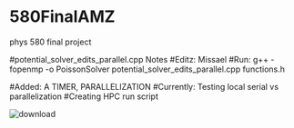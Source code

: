 # 580FinalAMZ
phys 580 final project 



#potential_solver_edits_parallel.cpp Notes
#Editz: Missael
#Run: g++ -fopenmp -o PoissonSolver potential_solver_edits_parallel.cpp functions.h

#Added: A TIMER, PARALLELIZATION
#Currently: Testing local serial vs parallelization
#Creating HPC run script

![download](https://github.com/ZoeBozich/580FinalAMZ/assets/57077160/0dea5df1-9275-4830-a862-78dc214fdda1)
